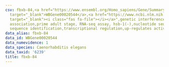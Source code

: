 ```yaml
---
csv: fbxb-84,<a href="https://www.ensembl.org/Homo_sapiens/Gene/Summary?db=core;g=WBGene00020544"
  target="_blank">WBGene00020544</a>,<a href="https://www.ncbi.nlm.nih.gov/pubmed/30894454"
  target="_blank"><i class="fas fa-file"></i></a>",genetic interference,functional
  association,prime adult stage, RNA-seq assay, hsb-1(-),nucleotide sequence identification,nucleotide
  sequence identification,transcriptional regulation,up-regulates activity
data_alias: fbxb-84
data_id: WBGene00020544
data_numevidence: 1
data_species: Caenorhabditis elegans
data_taxid: '6239'
title: fbxb-84
---
```

